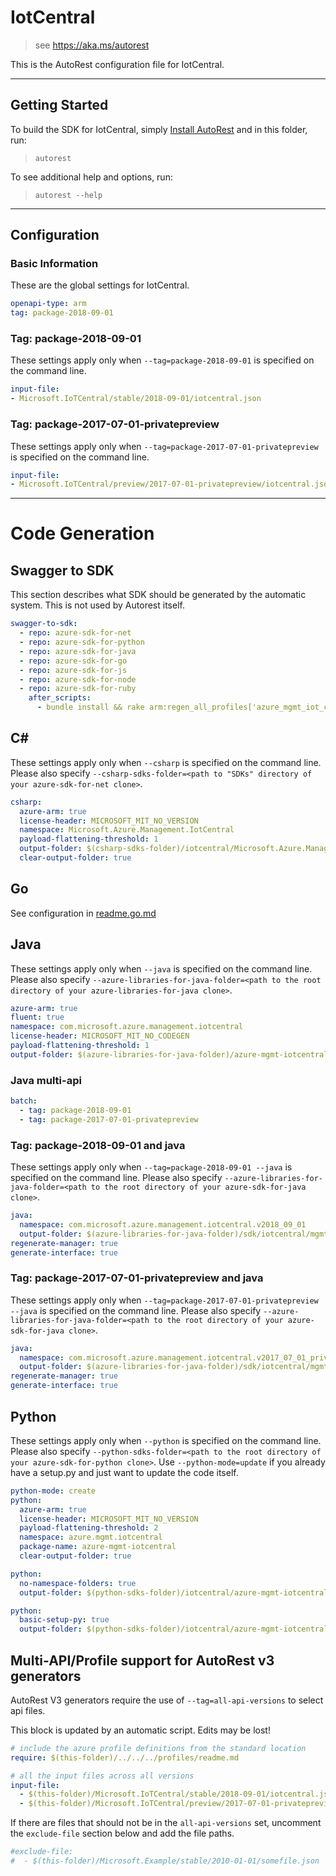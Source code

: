 # IotCentral

> see https://aka.ms/autorest

This is the AutoRest configuration file for IotCentral.

---
## Getting Started
To build the SDK for IotCentral, simply [Install AutoRest](https://aka.ms/autorest/install) and in this folder, run:

> `autorest`

To see additional help and options, run:

> `autorest --help`
---

## Configuration

### Basic Information
These are the global settings for IotCentral.

``` yaml
openapi-type: arm
tag: package-2018-09-01
```

### Tag: package-2018-09-01

These settings apply only when `--tag=package-2018-09-01` is specified on the command line.

``` yaml $(tag) == 'package-2018-09-01'
input-file:
- Microsoft.IoTCentral/stable/2018-09-01/iotcentral.json
```

### Tag: package-2017-07-01-privatepreview

These settings apply only when `--tag=package-2017-07-01-privatepreview` is specified on the command line.

``` yaml $(tag) == 'package-2017-07-01-privatepreview'
input-file:
- Microsoft.IoTCentral/preview/2017-07-01-privatepreview/iotcentral.json
```

---
# Code Generation

## Swagger to SDK

This section describes what SDK should be generated by the automatic system.
This is not used by Autorest itself.

``` yaml $(swagger-to-sdk)
swagger-to-sdk:
  - repo: azure-sdk-for-net
  - repo: azure-sdk-for-python
  - repo: azure-sdk-for-java
  - repo: azure-sdk-for-go
  - repo: azure-sdk-for-js
  - repo: azure-sdk-for-node
  - repo: azure-sdk-for-ruby
    after_scripts:
      - bundle install && rake arm:regen_all_profiles['azure_mgmt_iot_central']
```

## C#

These settings apply only when `--csharp` is specified on the command line.
Please also specify `--csharp-sdks-folder=<path to "SDKs" directory of your azure-sdk-for-net clone>`.

``` yaml $(csharp)
csharp:
  azure-arm: true
  license-header: MICROSOFT_MIT_NO_VERSION
  namespace: Microsoft.Azure.Management.IotCentral
  payload-flattening-threshold: 1
  output-folder: $(csharp-sdks-folder)/iotcentral/Microsoft.Azure.Management.IotCentral/src/Generated
  clear-output-folder: true
```

## Go

See configuration in [readme.go.md](./readme.go.md)

## Java

These settings apply only when `--java` is specified on the command line.
Please also specify `--azure-libraries-for-java-folder=<path to the root directory of your azure-libraries-for-java clone>`.

``` yaml $(java)
azure-arm: true
fluent: true
namespace: com.microsoft.azure.management.iotcentral
license-header: MICROSOFT_MIT_NO_CODEGEN
payload-flattening-threshold: 1
output-folder: $(azure-libraries-for-java-folder)/azure-mgmt-iotcentral
```

### Java multi-api

``` yaml $(java) && $(multiapi)
batch:
  - tag: package-2018-09-01
  - tag: package-2017-07-01-privatepreview
```

### Tag: package-2018-09-01 and java

These settings apply only when `--tag=package-2018-09-01 --java` is specified on the command line.
Please also specify `--azure-libraries-for-java-folder=<path to the root directory of your azure-sdk-for-java clone>`.

``` yaml $(tag)=='package-2018-09-01' && $(java) && $(multiapi)
java:
  namespace: com.microsoft.azure.management.iotcentral.v2018_09_01
  output-folder: $(azure-libraries-for-java-folder)/sdk/iotcentral/mgmt-v2018_09_01
regenerate-manager: true
generate-interface: true
```

### Tag: package-2017-07-01-privatepreview and java

These settings apply only when `--tag=package-2017-07-01-privatepreview --java` is specified on the command line.
Please also specify `--azure-libraries-for-java-folder=<path to the root directory of your azure-sdk-for-java clone>`.

``` yaml $(tag)=='package-2017-07-01-privatepreview' && $(java) && $(multiapi)
java:
  namespace: com.microsoft.azure.management.iotcentral.v2017_07_01_privatepreview
  output-folder: $(azure-libraries-for-java-folder)/sdk/iotcentral/mgmt-v2017_07_01_privatepreview
regenerate-manager: true
generate-interface: true
```

## Python

These settings apply only when `--python` is specified on the command line.
Please also specify `--python-sdks-folder=<path to the root directory of your azure-sdk-for-python clone>`.
Use `--python-mode=update` if you already have a setup.py and just want to update the code itself.

``` yaml $(python)
python-mode: create
python:
  azure-arm: true
  license-header: MICROSOFT_MIT_NO_VERSION
  payload-flattening-threshold: 2
  namespace: azure.mgmt.iotcentral
  package-name: azure-mgmt-iotcentral
  clear-output-folder: true
```

``` yaml $(python) && $(python-mode) == 'update'
python:
  no-namespace-folders: true
  output-folder: $(python-sdks-folder)/iotcentral/azure-mgmt-iotcentral/azure/mgmt/iotcentral
```

``` yaml $(python) && $(python-mode) == 'create'
python:
  basic-setup-py: true
  output-folder: $(python-sdks-folder)/iotcentral/azure-mgmt-iotcentral
```

## Multi-API/Profile support for AutoRest v3 generators 

AutoRest V3 generators require the use of `--tag=all-api-versions` to select api files.

This block is updated by an automatic script. Edits may be lost!

``` yaml $(tag) == 'all-api-versions' /* autogenerated */
# include the azure profile definitions from the standard location
require: $(this-folder)/../../../profiles/readme.md

# all the input files across all versions
input-file:
  - $(this-folder)/Microsoft.IoTCentral/stable/2018-09-01/iotcentral.json
  - $(this-folder)/Microsoft.IoTCentral/preview/2017-07-01-privatepreview/iotcentral.json

```

If there are files that should not be in the `all-api-versions` set, 
uncomment the  `exclude-file` section below and add the file paths.

``` yaml $(tag) == 'all-api-versions'
#exclude-file: 
#  - $(this-folder)/Microsoft.Example/stable/2010-01-01/somefile.json
```

